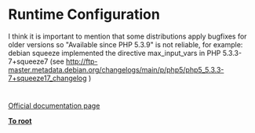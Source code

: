 # Runtime Configuration




<div class="phpcode"><span class="html">
I think it is important to mention that some distributions apply bugfixes for older versions so &quot;Available since PHP 5.3.9&quot; is not reliable, for example:<br>debian squeeze implemented the directive max_input_vars in PHP 5.3.3-7+squeeze7 (see <a href="http://ftp-master.metadata.debian.org/changelogs/main/p/php5/php5_5.3.3-7+squeeze17_changelog" rel="nofollow" target="_blank">http://ftp-master.metadata.debian.org/changelogs/main/p/php5/php5_5.3.3-7+squeeze17_changelog</a> )</span>
</div>
  

#

[Official documentation page](https://www.php.net/manual/en/info.configuration.php)

**[To root](/README.md)**